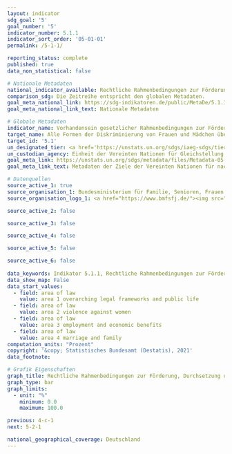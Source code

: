 ```yaml
---
layout: indicator    
sdg_goal: '5'    
goal_number: '5'    
indicator_number: 5.1.1    
indicator_sort_order: '05-01-01'    
permalink: /5-1-1/    

reporting_status: complete    
published: true    
data_non_statistical: false    

# Nationale Metadaten    
national_indicator_available: Rechtliche Rahmenbedingungen zur Förderung, Durchsetzung und Überwachung der Gleichstellung der Geschlechter    
comparison_sdg: Die Zeitreihe entspricht den globalen Metadaten.    
goal_meta_national_link: https://sdg-indikatoren.de/public/MetaDe/5.1.1.pdf    
goal_meta_national_link_text: Nationale Metadaten    

# Globale Metadaten    
indicator_name: Vorhandensein gesetzlicher Rahmenbedingungen zur Förderung, Durchsetzung und Überwachung der Gleichstellung und der Nichtdiskriminierung aufgrund des Geschlechts    
target_name: Alle Formen der Diskriminierung von Frauen und Mädchen überall auf der Welt beenden    
target_id: '5.1'    
un_designated_tier: <a href='https://unstats.un.org/sdgs/iaeg-sdgs/tier-classification/' title='Klicken Sie hier um weitere Informationen zur UN-Tier-Klassifikation zu erhalten.'  target='_blank'>Tier II</a>    
un_custodian_agency: Einheit der Vereinten Nationen für Gleichstellung und Ermächtigung der Frauen (UN Women)<br>Weltbank (WB)<br>Organisation für wirtschaftliche Zusammenarbeit und Entwicklung (OECD)    
goal_meta_link: https://unstats.un.org/sdgs/metadata/files/Metadata-05-01-01.pdf    
goal_meta_link_text: Metadaten der Ziele der Vereinten Nationen für nachhaltige Entwicklung    

# Datenquellen
source_active_1: true
source_organisation_1: Bundesministerium für Familie, Senioren, Frauen und Jugend (BMFSFJ)
source_organisation_logo_1: <a href="https://www.bmfsfj.de/"><img src="https://g205sdgs.github.io/sdg-indicators/public/OrgImgDe/bmfsfj.png" alt="Logo bmfsfj" style="height:60px; width:148px"/></a>

source_active_2: false

source_active_3: false

source_active_4: false

source_active_5: false

source_active_6: false
    
data_keywords: Indikator 5.1.1, Rechtliche Rahmenbedingungen zur Förderung, Durchsetzung und Überwachung der Gleichstellung der Geschlechter, Einheit der Vereinten Nationen für Gleichstellung und Ermächtigung der Frauen (UN Women), Weltbank (WB), Organisation für wirtschaftliche Zusammenarbeit und Entwicklung (OECD), Bundesministerium für Familie, Senioren, Frauen und Jugend (BMFSFJ)    
data_show_map: False    
data_start_values: 
  - field: area of law
    value: area 1 overarching legal frameworks and public life
  - field: area of law
    value: area 2 violence against women
  - field: area of law
    value: area 3 employment and economic benefits
  - field: area of law
    value: area 4 marriage and family    
computation_units: "Prozent"    
copyright: '&copy; Statistisches Bundesamt (Destatis), 2021'    
data_footnote:     

# Grafik Eigenschaften    
graph_title: Rechtliche Rahmenbedingungen zur Förderung, Durchsetzung und Überwachung der Gleichstellung der Geschlechter    
graph_type: bar    
graph_limits:
  - unit: "%"
    minimum: 0.0
    maximum: 100.0    

previous: 4-c-1    
next: 5-2-1    

national_geographical_coverage: Deutschland    
---
```


<span></span>